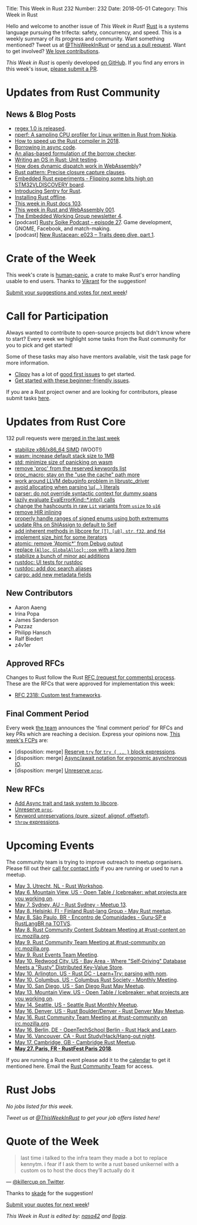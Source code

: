 Title: This Week in Rust 232
Number: 232
Date: 2018-05-01
Category: This Week in Rust

Hello and welcome to another issue of *This Week in Rust*!
[Rust](http://rust-lang.org) is a systems language pursuing the trifecta: safety, concurrency, and speed.
This is a weekly summary of its progress and community.
Want something mentioned? Tweet us at [@ThisWeekInRust](https://twitter.com/ThisWeekInRust) or [send us a pull request](https://github.com/cmr/this-week-in-rust).
Want to get involved? [We love contributions](https://github.com/rust-lang/rust/blob/master/CONTRIBUTING.md).

*This Week in Rust* is openly developed [on GitHub](https://github.com/cmr/this-week-in-rust).
If you find any errors in this week's issue, [please submit a PR](https://github.com/cmr/this-week-in-rust/pulls).

# Updates from Rust Community

## News & Blog Posts

* [regex 1.0 is released](https://github.com/rust-lang/regex/releases/tag/1.0.0).
* [nperf: A sampling CPU profiler for Linux written in Rust from Nokia](https://github.com/nokia/nperf).
* [How to speed up the Rust compiler in 2018](https://blog.mozilla.org/nnethercote/2018/04/30/how-to-speed-up-the-rust-compiler-in-2018/).
* [Borrowing in async code](https://aturon.github.io/2018/04/24/async-borrowing/).
* [An alias-based formulation of the borrow checker](http://smallcultfollowing.com/babysteps/blog/2018/04/27/an-alias-based-formulation-of-the-borrow-checker/).
* [Writing an OS in Rust: Unit testing](https://os.phil-opp.com/unit-testing/).
* [How does dynamic dispatch work in WebAssembly](http://fitzgeraldnick.com/2018/04/26/how-does-dynamic-dispatch-work-in-wasm.html)?
* [Rust pattern: Precise closure capture clauses](http://smallcultfollowing.com/babysteps/blog/2018/04/24/rust-pattern-precise-closure-capture-clauses/).
* [Embedded Rust experiments - Flipping some bits high on STM32VLDISCOVERY board](https://nercury.github.io/rust/embedded/experiments/2018/04/29/rust-embedded-01-discovery-vl-flipping-bits.html).
* [Introducing Sentry for Rust](https://blog.sentry.io/2018/05/01/sentry-for-rust).
* [Installing Rust offline](https://hatsunearu.github.io/2018/04/29/rust-offline/).
* [This week in Rust docs 103](https://guillaumegomez.github.io/this-week-in-rust-docs/blog/this-week-in-rust-docs-103).
* [This week in Rust and WebAssembly 001](https://rustwasm.github.io/2018/04/21/this-week-in-rust-wasm-001.html).
* [The Embedded Working Group newsletter 4](https://internals.rust-lang.org/t/the-embedded-working-group-newsletter-4/7414).
* [podcast] [Rusty Spike Podcast - episode 27](https://rusty-spike.blubrry.net/2018/04/26/episode-27-apr-25-2018/). Game development, GNOME, Facebook, and match-making.
* [podcast] [New Rustacean: e023 – Traits deep dive, part 1](https://newrustacean.com/show_notes/e023/).

# Crate of the Week

This week's crate is [human-panic](https://crates.io/crates/human-panic), a crate to make Rust's error handling usable to end users. Thanks to [Vikrant](https://users.rust-lang.org/u/nasa42) for the suggestion!

[Submit your suggestions and votes for next week][submit_crate]!

[submit_crate]: https://users.rust-lang.org/t/crate-of-the-week/2704

# Call for Participation

Always wanted to contribute to open-source projects but didn't know where to start?
Every week we highlight some tasks from the Rust community for you to pick and get started!

Some of these tasks may also have mentors available, visit the task page for more information.

* [Clippy](https://github.com/rust-lang-nursery/rust-clippy) has a lot of [good first issues](https://github.com/rust-lang-nursery/rust-clippy/issues?q=is%3Aissue+is%3Aopen+label%3A%22good+first+issue%22) to get started.
* [Get started with these beginner-friendly issues](https://www.rustaceans.org/findwork/starters).

If you are a Rust project owner and are looking for contributors, please submit tasks [here][guidelines].

[guidelines]: https://users.rust-lang.org/t/twir-call-for-participation/4821

# Updates from Rust Core

132 pull requests were [merged in the last week][merged]

[merged]: https://github.com/search?q=is%3Apr+org%3Arust-lang+is%3Amerged+merged%3A2018-04-16..2018-04-23

* [stabilize x86/x86_64 SIMD](https://github.com/rust-lang/rust/pull/49664) (WOOT!)
* [wasm: increase default stack size to 1MB](https://github.com/rust-lang/rust/pull/50083)
* [std: minimize size of panicking on wasm](https://github.com/rust-lang/rust/pull/49488)
* [remove 'proc' from the reserved keywords list](https://github.com/rust-lang/rust/pull/49699)
* [proc_macro: stay on the "use the cache" path more](https://github.com/rust-lang/rust/pull/50069)
* [work around LLVM debuginfo problem in librustc_driver](https://github.com/rust-lang/rust/pull/49904)
* [avoid allocating when parsing \u{...} literals](https://github.com/rust-lang/rust/pull/50052)
* [parser: do not override syntactic context for dummy spans](https://github.com/rust-lang/rust/pull/50152)
* [lazily evaluate EvalErrorKind::*.into() calls](https://github.com/rust-lang/rust/pull/50051)
* [change the hashcounts in raw `Lit` variants from `usize` to `u16`](https://github.com/rust-lang/rust/pull/49993)
* [remove HIR inlining](https://github.com/rust-lang/rust/pull/49991)
* [properly handle ranges of signed enums using both extremums](https://github.com/rust-lang/rust/pull/49981)
* [update Rhs on ShlAssign to default to Self](https://github.com/rust-lang/rust/pull/49630)
* [add inherent methods in libcore for `[T]`, `[u8]`, `str`, `f32`, and `f64`](https://github.com/rust-lang/rust/pull/49896)
* [implement size_hint for some iterators](https://github.com/rust-lang/cargo/pull/5272)
* [atomic: remove 'Atomic*' from Debug output](https://github.com/rust-lang/rust/pull/48553)
* [replace {`Alloc`, `GlobalAlloc`}`::oom` with a lang item](https://github.com/rust-lang/rust/pull/50144)
* [stabilize a bunch of minor api additions](https://github.com/rust-lang/rust/pull/50017)
* [rustdoc: UI tests for rustdoc](https://github.com/rust-lang/rust/pull/49542)
* [rustdoc: add doc search aliases](https://github.com/rust-lang/rust/pull/49757)
* [cargo: add new metadata fields](https://github.com/rust-lang/cargo/pull/5386)

## New Contributors

* Aaron Aaeng
* Irina Popa
* James Sanderson
* Pazzaz
* Philipp Hansch
* Ralf Biedert
* z4v1er

## Approved RFCs

Changes to Rust follow the Rust [RFC (request for comments)
process](https://github.com/rust-lang/rfcs#rust-rfcs). These
are the RFCs that were approved for implementation this week:

* [RFC 2318: Custom test frameworks](https://github.com/rust-lang/rfcs/pull/2318).

## Final Comment Period

Every week [the team](https://www.rust-lang.org/team.html) announces the
'final comment period' for RFCs and key PRs which are reaching a
decision. Express your opinions now. [This week's FCPs][fcp] are:

[fcp]: https://github.com/rust-lang/rfcs/labels/final-comment-period

* [disposition: merge] [Reserve `try` for `try { .. }` block expressions](https://github.com/rust-lang/rfcs/pull/2388).
* [disposition: merge] [Async/await notation for ergonomic asynchronous IO](https://github.com/rust-lang/rfcs/pull/2394).
* [disposition: merge] [Unreserve `proc`](https://github.com/rust-lang/rfcs/pull/2420).

## New RFCs

* [Add Async trait and task system to libcore](https://github.com/rust-lang/rfcs/pull/2418).
* [Unreserve `proc`](https://github.com/rust-lang/rfcs/pull/2420).
* [Keyword unreservations (pure, sizeof, alignof, offsetof)](https://github.com/rust-lang/rfcs/pull/2421).
* [`throw` expressions](https://github.com/rust-lang/rfcs/pull/2426).

# Upcoming Events

The community team is trying to improve outreach to meetup organisers. Please fill out their [call for contact info](https://docs.google.com/forms/d/e/1FAIpQLSf52YXGhqBaHtCXtVna4iHYMK7IQaTqUW6V-ztsZC8C2TBInQ/viewform) if you are running or used to run a meetup.

* [May  3. Utrecht, NL - Rust Workshop](https://www.meetup.com/Rust-Utrecht/events/248995086/).
* [May  6. Mountain View, US - Open Table / Icebreaker: what projects are you working on](https://www.meetup.com/Rust-Dev-in-Mountain-View/events/glnfcpyxhbjb/).
* [May  7. Sydney, AU - Rust Sydney - Meetup 13](https://www.meetup.com/Rust-Sydney/events/249764935/).
* [May  8. Helsinki, FI - Finland Rust-lang Group - May Rust meetup](https://www.meetup.com/Finland-Rust-Meetup/events/250129359/).
* [May  8. São Paulo, BR - Encontro de Comunidades - Guru-SP e RustLangBR na TOTVS](https://www.meetup.com/Guru-SP-Grupo-de-Usuarios-Ruby-de-Sao-Paulo/events/249463627/).
* [May  8. Rust Community Content Subteam Meeting at #rust-content on irc.mozilla.org](irc://irc.mozilla.org/rust-content).
* [May  9. Rust Community Team Meeting at #rust-community on irc.mozilla.org](irc://irc.mozilla.org/rust-community).
* [May  9. Rust Events Team Meeting](https://t.me/joinchat/EkKINhHCgZ9llzvPidOssA).
* [May 10. Redwood City, US - Bay Area - Where "Self-Driving" Database Meets a "Rusty" Distributed Key-Value Store](https://www.meetup.com/Bay-Area-NewSQL-Database-Meetup/events/249676562/).
* [May 10. Arlington, US - Rust DC - Learn+Try: parsing with nom](https://www.meetup.com/RustDC/events/249883820).
* [May 10. Columbus, US - Columbus Rust Society - Monthly Meeting](https://www.meetup.com/columbus-rs/events/lcsdqpyxhbnb/).
* [May 10. San Diego, US - San Diego Rust May Meetup](https://www.meetup.com/San-Diego-Rust/events/249783590/).
* [May 13. Mountain View, US - Open Table / Icebreaker: what projects are you working on](https://www.meetup.com/Rust-Dev-in-Mountain-View/events/glnfcpyxhbrb/).
* [May 14. Seattle, US - Seattle Rust Monthly Meetup](https://www.meetup.com/Seattle-Rust-Meetup/events/hztzcpyxhbsb/).
* [May 16. Denver, US - Rust Boulder/Denver - Rust Denver May Meetup](https://www.meetup.com/Rust-Boulder-Denver/events/249098925/).
* [May 16. Rust Community Team Meeting at #rust-community on irc.mozilla.org](irc://irc.mozilla.org/rust-community).
* [May 16. Berlin, DE - OpenTechSchool Berlin - Rust Hack and Learn](https://www.meetup.com/opentechschool-berlin/events/249497881/).
* [May 16. Vancouver, CA - Rust Study/Hack/Hang-out night](https://www.meetup.com/Vancouver-Rust/events/ckwdlpyxhbvb/).
* [May 17. Cambridge, GB - Cambridge Rust Meetup](https://www.meetup.com/Cambridge-Rust-Meetup/events/pzwshpyxhbwb/).
* **[May 27. Paris, FR - RustFest Paris 2018](https://paris.rustfest.eu/)**.

If you are running a Rust event please add it to the [calendar] to get
it mentioned here. Email the [Rust Community Team][community] for access.

[calendar]: https://www.google.com/calendar/embed?src=apd9vmbc22egenmtu5l6c5jbfc%40group.calendar.google.com
[community]: mailto:community-team@rust-lang.org

# Rust Jobs

*No jobs listed for this week.*

*Tweet us at [@ThisWeekInRust](https://twitter.com/ThisWeekInRust) to get your job offers listed here!*

# Quote of the Week

> last time i talked to the infra team they made a bot to replace kennytm. i fear if I ask them to write a rust based unikernel with a custom os to host the docs they’ll actually do it

— [@killercup on Twitter](https://twitter.com/killercup/status/988894247075155968).

Thanks to [skade](https://users.rust-lang.org/t/twir-quote-of-the-week/328/516) for the suggestion!

[Submit your quotes for next week][submit]!

[submit]: http://users.rust-lang.org/t/twir-quote-of-the-week/328

*This Week in Rust is edited by: [nasa42](https://github.com/nasa42) and [llogiq](https://github.com/llogiq).*
